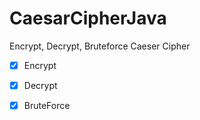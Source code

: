 # CaesarCipherJava
Encrypt, Decrypt, Bruteforce Caeser Cipher

- [X] Encrypt
- [X] Decrypt
- [X] BruteForce

